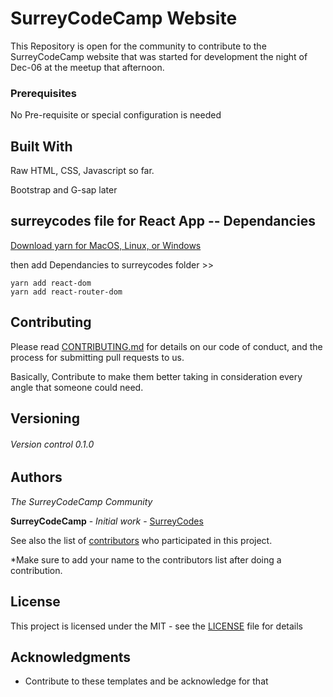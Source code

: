 # SurreyCodeCamp Website

This Repository is open for the community to contribute to the SurreyCodeCamp website that was started for development the night of Dec-06 at the meetup that afternoon.

### Prerequisites

No Pre-requisite or special configuration is needed

## Built With

Raw HTML, CSS, Javascript so far.

Bootstrap and G-sap later

## surreycodes file for React App -- Dependancies

[Download yarn for MacOS, Linux, or Windows](https://yarnpkg.com/en/docs/install#mac-tab)

then add Dependancies to surreycodes folder >>

```yarn add react
yarn add react-dom
yarn add react-router-dom
```


## Contributing

Please read [CONTRIBUTING.md](https://github.com/Surreycodes/Surreycodes-website/blob/master/CONTRIBUTING.md) for details on our code of conduct, and the process for submitting pull requests to us.

Basically, Contribute to make them better taking in consideration every angle that someone could need.

## Versioning

###### Version control  0.1.0

## Authors

*The SurreyCodeCamp Community*

**SurreyCodeCamp** - *Initial work* - [SurreyCodes](https://github.com/SurreyCodes)

See also the list of [contributors](https://github.com/SurreyCodes/Templates/blob/master/Contributors) who participated in this project.

*Make sure to add your name to the contributors list after doing a contribution.

## License

This project is licensed under the MIT - see the [LICENSE](https://opensource.org/licenses/MIT) file for details

## Acknowledgments

* Contribute to these templates and be acknowledge for that
